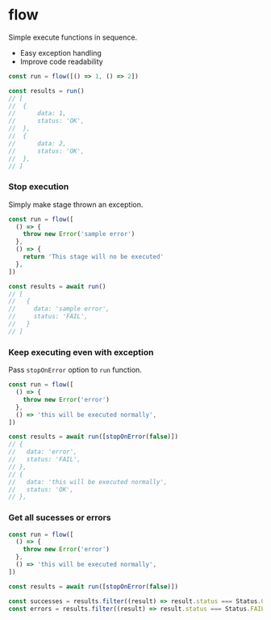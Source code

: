 # flow

Simple execute functions in sequence.

- Easy exception handling
- Improve code readability

```js
const run = flow([() => 1, () => 2])

const results = run()
// [
// 	{
// 		data: 1,
// 		status: 'OK',
// 	},
// 	{
// 		data: 2,
// 		status: 'OK',
// 	},
// ]
```

### Stop execution

Simply make stage thrown an exception.

```js
const run = flow([
  () => {
    throw new Error('sample error')
  },
  () => {
    return 'This stage will no be executed'
  },
])

const results = await run()
// [
//   {
//     data: 'sample error',
//     status: 'FAIL',
//   }
// ]
```

### Keep executing even with exception

Pass `stopOnError` option to `run` function.

```js
const run = flow([
  () => {
    throw new Error('error')
  },
  () => 'this will be executed normally',
])

const results = await run([stopOnError(false)])
// {
//   data: 'error',
//   status: 'FAIL',
// },
// {
//   data: 'this will be executed normally',
//   status: 'OK',
// },
```

### Get all sucesses or errors

```js
const run = flow([
  () => {
    throw new Error('error')
  },
  () => 'this will be executed normally',
])

const results = await run([stopOnError(false)])

const successes = results.filter((result) => result.status === Status.OK)
const errors = results.filter((result) => result.status === Status.FAIL)
```
